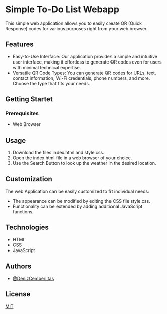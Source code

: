 
# Simple To-Do List Webapp
This simple web application allows you to easily create QR (Quick Response) codes for various purposes right from your web browser.




## Features

- Easy-to-Use Interface: Our application provides a simple and intuitive user interface, making it effortless to generate QR codes even for users with minimal technical expertise.
- Versatile QR Code Types: You can generate QR codes for URLs, text, contact information, Wi-Fi credentials, phone numbers, and more. Choose the type that fits your needs.

## Getting Startet
### Prerequisites
- Web Browser

## Usage

1. Download the files index.html and style.css.
2. Open the index.html file in a web browser of your choice.
3. Use the Search Button to look up the weather in the desired location.

## Customization
The web Application can be easily customized to fit individual needs:

- The appearance can be modified by editing the CSS file style.css.
- Functionality can be extended by adding additional JavaScript functions.

## Technologies

- HTML
- CSS
- JavaScript

## Authors

- [@DenizCemberlitas](https://www.github.com/DenizCemberlitas)


## License

[MIT](https://choosealicense.com/licenses/mit/)
